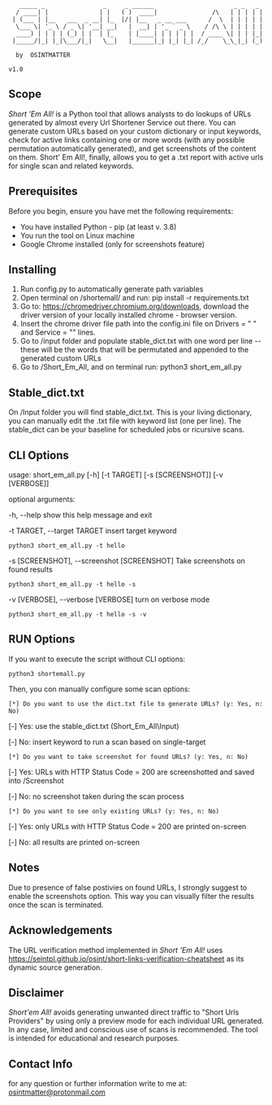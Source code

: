 ```
   _____ _                _     _ ______                      _ _   _ 
  / ____| |              | |   ( )  ____|               /\   | | | | |
 | (___ | |__   ___  _ __| |_  |/| |__   _ __ ___      /  \  | | | | |
  \___ \| '_ \ / _ \| '__| __|   |  __| | '_ ` _ \    / /\ \ | | | | |
  ____) | | | | (_) | |  | |_    | |____| | | | | |  / ____ \| | | |_|
 |_____/|_| |_|\___/|_|   \__|   |______|_| |_| |_| /_/    \_\_|_| (_)
                                                                    
  by  OSINTMATTER                                                      
                                                                     v1.0
```
## Scope
*Short 'Em All!* is a Python tool that allows analysts to do lookups of URLs generated by almost every Url Shortener Service out there.
You can generate custom URLs based on your custom dictionary or input keywords, check for active links containing one or more words (with any possible permutation automatically generated), and get screenshots of the content on them.
Short' Em All!, finally, allows you to get a .txt report with active urls for single scan and related keywords.

## Prerequisites
Before you begin, ensure you have met the following requirements:

* You have installed Python - pip (at least v. 3.8) 
* You run the tool on Linux machine
* Google Chrome installed (only for screenshots feature)

## Installing
1. Run config.py to automatically generate path variables
1. Open terminal on /shortemall/ and run: pip install -r requirements.txt
1. Go to: https://chromedriver.chromium.org/downloads, download the driver version of your locally installed chrome - browser version. 
2. Insert the chrome driver file path into the config.ini file on Drivers = " " and Service = "" lines.
3. Go to /input folder and populate stable\_dict.txt with one word per line -- these will be the words that will be permutated and appended to the generated custom URLs
4. Go to /Short\_Em\_All, and on terminal run: python3 short\_em\_all.py

## Stable_dict.txt
On /Input folder you will find stable_dict.txt. This is your living dictionary, you can manually edit the .txt file with keyword list (one per line). The stable_dict can be your baseline for scheduled jobs or ricursive scans. 

## CLI Options

usage: short_em_all.py [-h] [-t TARGET] [-s [SCREENSHOT]] [-v [VERBOSE]]

optional arguments:

  -h, --help            show this help message and exit
  
  -t TARGET, --target TARGET
                        insert target keyword
			
```
python3 short_em_all.py -t hello 
```
			
  -s [SCREENSHOT], --screenshot [SCREENSHOT]
                        Take screenshots on found results

```
python3 short_em_all.py -t hello -s 
```
		
  -v [VERBOSE], --verbose [VERBOSE]
                        turn on verbose mode

```
python3 short_em_all.py -t hello -s -v 
```

## RUN Options

If you want to execute the script without CLI options:

```
python3 shortemall.py 
```

Then, you con manually configure some scan options: 

```
[*] Do you want to use the dict.txt file to generate URLs? (y: Yes, n: No)
```

  [-] Yes: use the stable\_dict.txt (Short\_Em\_All\Input)
  
  [-] No: insert keyword to run a scan based on single-target
		
```
[*] Do you want to take screenshot for found URLs? (y: Yes, n: No)
```

  [-] Yes: URLs with HTTP Status Code = 200 are screenshotted and saved into /Screenshot
  
  [-] No: no screenshot taken during the scan process
		
```
[*] Do you want to see only existing URLs? (y: Yes, n: No)
```

  [-] Yes: only URLs with HTTP Status Code = 200 are printed on-screen
  
  [-] No: all results are printed on-screen
  

## Notes
Due to presence of false postivies on found URLs, I strongly suggest to enable the screenshots option. This way you can visually filter the results once the scan is terminated. 

## Acknowledgements

The URL verification method implemented in *Short 'Em All!* uses https://seintpl.github.io/osint/short-links-verification-cheatsheet as its dynamic source generation. 

## Disclaimer 

*Short'em All!* avoids generating unwanted direct traffic to "Short Urls Providers" by using only a preview mode for each individual URL generated. In any case, limited and conscious use of scans is recommended.
The tool is intended for educational and research purposes. 

## Contact Info

for any question or further information write to me at: osintmatter@protonmail.com



